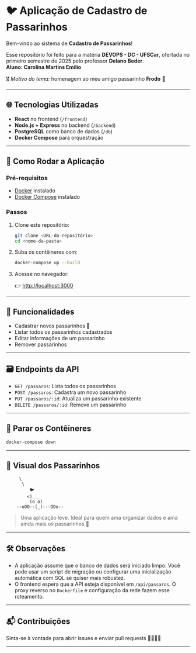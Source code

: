 # 🐦 Aplicação de Cadastro de Passarinhos

Bem-vindo ao sistema de **Cadastro de Passarinhos**!  

Esse repositório foi feito para a matéria **DEVOPS - DC - UFSCar**, ofertada no primeiro semestre de 2025 pelo professor **Delano Beder**.  
**Aluno: Carolina Martins Emilio**

🎖️ *Motivo do tema:* homenagem ao meu amigo passarinho **Frodo** 🐤

---

## 🌐 Tecnologias Utilizadas

- **React** no frontend (`/frontend`)
- **Node.js + Express** no backend (`/backend`)
- **PostgreSQL** como banco de dados (`/db`)
- **Docker Compose** para orquestração

---

## 🚀 Como Rodar a Aplicação

### Pré-requisitos

- [Docker](https://www.docker.com/) instalado
- [Docker Compose](https://docs.docker.com/compose/install/) instalado

### Passos

1. Clone este repositório:

   ```bash
   git clone <URL-do-repositório>
   cd <nome-da-pasta>
   ```

2. Suba os contêineres com:

   ```bash
   docker-compose up --build
   ```

3. Acesse no navegador:

   👉 [http://localhost:3000](http://localhost:3000)

---

## 🧭 Funcionalidades

- Cadastrar novos passarinhos 🐣
- Listar todos os passarinhos cadastrados
- Editar informações de um passarinho
- Remover passarinhos

---

## 🗃️ Endpoints da API

- `GET /passaros`: Lista todos os passarinhos
- `POST /passaros`: Cadastra um novo passarinho
- `PUT /passaros/:id`: Atualiza um passarinho existente
- `DELETE /passaros/:id`: Remove um passarinho

---

## 🧹 Parar os Contêineres

```bash
docker-compose down
```

---


## 🐥 Visual dos Passarinhos

```
     \
      \
         🐦
        <)___
         (o o)
    --oOO--(_)---OOo--
```

> Uma aplicação leve. Ideal para quem ama organizar dados e ama ainda mais os passarinhos 🧡

---

## 🛠️ Observações

- A aplicação assume que o banco de dados será iniciado limpo. Você pode usar um script de migração ou configurar uma inicialização automática com SQL se quiser mais robustez.
- O frontend espera que a API esteja disponível em `/api/passaros`. O proxy reverso no `Dockerfile` e configuração da rede fazem esse roteamento.

---

## 📬 Contribuições

Sinta-se à vontade para abrir issues e enviar pull requests  🐧🐓🦉🦜

---
